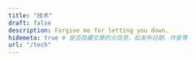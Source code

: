 ```yaml
---
title: "技术"
draft: false
description: Forgive me for letting you down.
hidemeta: true # 是否隐藏文章的元信息，如发布日期、作者等
url: "/tech"
---
```

